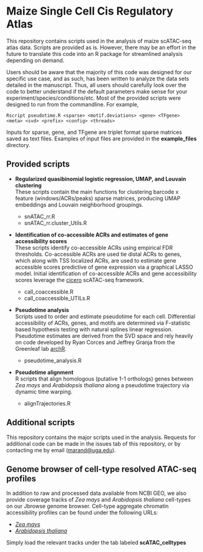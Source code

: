 # Maize Single Cell Cis Regulatory Atlas

This repository contains scripts used in the analysis of maize scATAC-seq atlas data. Scripts are provided as is. However, there may be an effort in the future to translate this code into an R package for streamlined analysis depending on demand. 


Users should be aware that the majority of this code was designed for our specific use case, and as such, has been written to analyze the data sets detailed in the manuscript. Thus, all users should carefully look over the code to better understand if the default parameters make sense for your experiment/species/conditions/etc. Most of the provided scripts were designed to run from the commandline. For example, 

```
Rscript pseudotime.R <sparse> <motif.deviations> <gene> <TFgene> <meta> <svd> <prefix> <config> <threads>
```

Inputs for sparse, gene, and TFgene are triplet format sparse matrices saved as text files. Examples of input files are provided in the **example_files** directory.

## Provided scripts
* **Regularized quasibinomial logistic regression, UMAP, and Louvain clustering**  
These scripts contain the main functions for clustering barcode x feature (windows/ACRs/peaks) sparse matrices, producing UMAP embeddings and Louvain neighborhood groupings.
	* snATAC_rr.R
	* snATAC_rr.cluster_Utils.R

* **Identification of co-accessible ACRs and estimates of gene accessibility scores**  
These scripts identify co-accessible ACRs using empirical FDR thresholds. Co-accessible ACRs are used tie distal ACRs to genes, which along with TSS localized ACRs, are used to estimate gene accessible scores predictive of gene expression via a graphical LASSO model. Initial identification of co-accessible ACRs and gene accessibility scores leverage the [cicero](https://cole-trapnell-lab.github.io/cicero-release/docs_m3/) scATAC-seq framework.
	* call_coaccessible.R
	* call_coaccessible_UTILs.R

* **Pseudotime analysis**  
Scripts used to order and estimate pseudotime for each cell. Differential accessibility of ACRs, genes, and motifs are determined via F-statistic based hypothesis testing with natural splines linear regression. Pseudotime estimates are derived from the SVD space and rely heavily on code developed by Ryan Corces and Jeffrey Granja from the Greenleaf lab [archR](https://www.archrproject.com).  
	* pseudotime_analysis.R

* **Pseudotime alignment**  
R scripts that align homologous (putative 1-1 orthologs) genes between *Zea mays* and *Arabidopsis thaliana* along a pseudotime trajectory via dynamic time warping. 
	* alignTrajectories.R


## Additional scripts
This repository contains the major scripts used in the analysis. Requests for additional code can be made in the issues tab of this repository, or by contacting me by email (marand@uga.edu). 

## Genome browser of cell-type resolved ATAC-seq profiles
In addition to raw and processed data available from NCBI GEO, we also provide coverage tracks of *Zea mays* and *Arabidopsis thaliana* cell-types on our Jbrowse genome browser. Cell-type aggregate chromatin accessibility profiles can be found under the following URLs:
* [*Zea mays*](http://epigenome.genetics.uga.edu/PlantEpigenome/?data=zea_mays_v4&cat=Maize%20Epigenome&loc=8%3A171225459..171227370&tracks=genes&highlight=)
* [*Arabidopsis thaliana*](http://epigenome.genetics.uga.edu/PlantEpigenome/?data=a_thaliana_tair10&loc=chr5%3A19883361..19903660&tracks=genes&highlight=)

Simply load the relevant tracks under the tab labeled **scATAC_celltypes**
